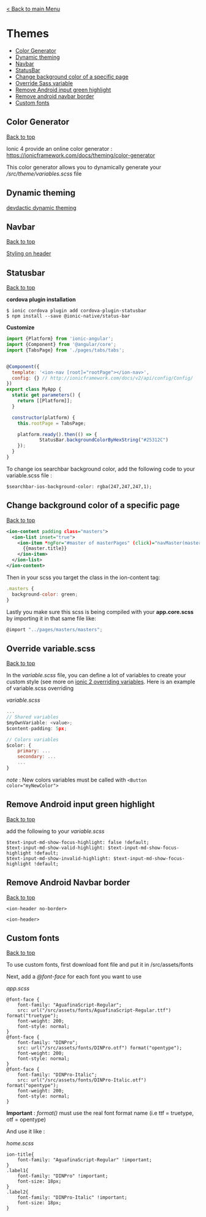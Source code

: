 [< Back to main Menu](https://github.com/gsoulie/Mobile-App-Development/blob/master/ionic2-test.md)    

# Themes

* [Color Generator](#color-generator)    
* [Dynamic theming](#dynamic-theming)  
* [Navbar](#navbar)    
* [StatusBar](#statusbar)    
* [Change background color of a specific page](#change-background-color-of-a-specific-page)    
* [Override Sass variable](#override-variable-sass)    
* [Remove Android input green highlight](#remove-android-input-green-highlight)    
* [Remove android navbar border](#remove-android-navbar-border)    
* [Custom fonts](#custom-fonts)    

## Color Generator
[Back to top](#themes)    

Ionic 4 provide an online color generator : https://ionicframework.com/docs/theming/color-generator

This color generator allows you to dynamically generate your */src/theme/variables.scss* file

## Dynamic theming

[devdactic dynamic theming](https://devdactic.com/dynamic-theming-ionic/)    

## Navbar
[Back to top](#themes)    

[Styling on header](https://yannbraga.com/2017/03/16/how-to-transparent-header-ionic2/)

## Statusbar
[Back to top](#themes)    

**cordova plugin installation**

```
$ ionic cordova plugin add cordova-plugin-statusbar
$ npm install --save @ionic-native/status-bar
```

**Customize**

```javascript
import {Platform} from 'ionic-angular';
import {Component} from '@angular/core';
import {TabsPage} from './pages/tabs/tabs';


@Component({
  template: '<ion-nav [root]="rootPage"></ion-nav>',
  config: {} // http://ionicframework.com/docs/v2/api/config/Config/
})
export class MyApp {
  static get parameters() {
    return [[Platform]];
  }

  constructor(platform) {
    this.rootPage = TabsPage;

    platform.ready().then(() => {
            StatusBar.backgroundColorByHexString("#25312C")
    });
  }
}
```

To change ios searchbar background color, add the following code to your variable.scss file :

```$searchbar-ios-background-color: rgba(247,247,247,1);```

## Change background color of a specific page
[Back to top](#themes)    

```xml
<ion-content padding class="masters">
  <ion-list inset="true">
    <ion-item *ngFor="#master of masterPages" (click)="navMaster(master)">
      {{master.title}}
    </ion-item>
  </ion-list>
</ion-content>
```

Then in your scss you target the class in the ion-content tag:

```javascript
.masters {
  background-color: green;
}
```

Lastly you make sure this scss is being compiled with your **app.core.scss** by importing it in that same file like:

```javascript
@import "../pages/masters/masters";
```

## Override variable.scss
[Back to top](#themes)    

In the *variable.scss* file, you can define a lot of variables to create your custom style (see more on [ionic 2 overriding variables](#https://ionicframework.com/docs/v2/theming/overriding-ionic-variables/). Here is an example of variable.scss overriding

*variable.scss*

```javascript
...
// Shared variables
$myOwnVariable: <value>;
$content-padding: 5px;

// Colors variables
$color: {
	primary: ...
	secondary: ...
	...
}

```

*note* : New colors variables must be called with ```<Button color="myNewColor">```

## Remove Android input green highlight
[Back to top](#themes)    

add the following to your *variable.scss*

```
$text-input-md-show-focus-highlight: false !default;
$text-input-md-show-valid-highlight: $text-input-md-show-focus-highlight !default;
$text-input-md-show-invalid-highlight: $text-input-md-show-focus-highlight !default;
```

## Remove Android Navbar border
[Back to top](#themes)    

```
<ion-header no-border>

<ion-header>
```

## Custom fonts
[Back to top](#themes)    

To use custom fonts, first download font file and put it in /src/assets/fonts

Next, add a *@font-face* for each font you want to use

*app.scss*

```
@font-face {
    font-family: "AguafinaScript-Regular";
    src: url("/src/assets/fonts/AguafinaScript-Regular.ttf") format("truetype");
    font-weight: 200;
    font-style: normal;
}
@font-face {
    font-family: "DINPro";
    src: url("/src/assets/fonts/DINPro.otf") format("opentype");
    font-weight: 200;
    font-style: normal;
}
@font-face {
    font-family: "DINPro-Italic";
    src: url("/src/assets/fonts/DINPro-Italic.otf") format("opentype");
    font-weight: 200;
    font-style: normal;
}
```

**Important** : *format()* must use the real font format name (i.e ttf = truetype, otf = opentype)

And use it like :

*home.scss*

```
ion-title{
	font-family: "AguafinaScript-Regular" !important;
}
.label1{
	font-family: "DINPro" !important;
	font-size: 18px;
}
.label2{
	font-family: "DINPro-Italic" !important;
	font-size: 18px;
}
```
